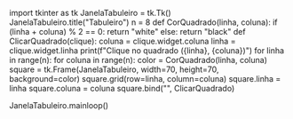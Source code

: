 import tkinter as tk
JanelaTabuleiro = tk.Tk()
JanelaTabuleiro.title("Tabuleiro")
n = 8
def CorQuadrado(linha, coluna):
    if (linha + coluna) % 2 == 0:
        return "white"
    else:
        return "black"
def ClicarQuadrado(clique):
    coluna = clique.widget.coluna
    linha = clique.widget.linha
    print(f"Clique no quadrado ({linha}, {coluna})")
for linha in range(n):
    for coluna in range(n):
        color = CorQuadrado(linha, coluna)
        square = tk.Frame(JanelaTabuleiro, width=70, height=70, background=color)
        square.grid(row=linha, column=coluna)
        square.linha = linha
        square.coluna = coluna
        square.bind("<Button-1>", ClicarQuadrado)

JanelaTabuleiro.mainloop()
